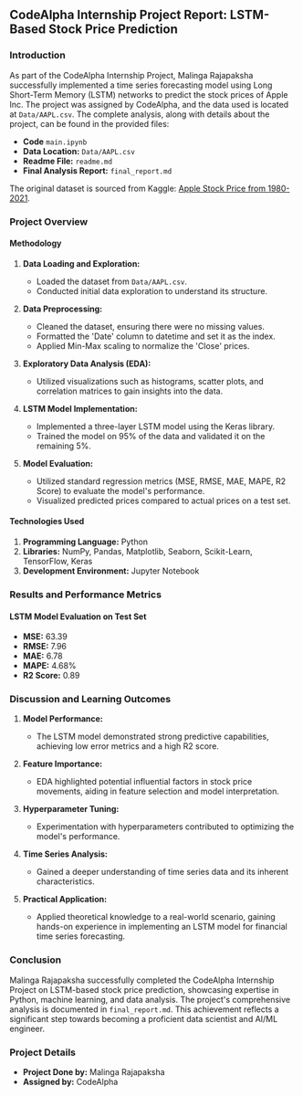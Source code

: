 ## CodeAlpha Internship Project Report: LSTM-Based Stock Price Prediction

### Introduction

As part of the CodeAlpha Internship Project, Malinga Rajapaksha successfully implemented a time series forecasting model using Long Short-Term Memory (LSTM) networks to predict the stock prices of Apple Inc. The project was assigned by CodeAlpha, and the data used is located at `Data/AAPL.csv`. The complete analysis, along with details about the project, can be found in the provided files:

- **Code** `main.ipynb`
- **Data Location:** `Data/AAPL.csv`
- **Readme File:** `readme.md`
- **Final Analysis Report:** `final_report.md`

The original dataset is sourced from Kaggle: [Apple Stock Price from 1980-2021](https://www.kaggle.com/datasets/meetnagadia/apple-stock-price-from-19802021).

### Project Overview

#### Methodology

1. **Data Loading and Exploration:**

   - Loaded the dataset from `Data/AAPL.csv`.
   - Conducted initial data exploration to understand its structure.

2. **Data Preprocessing:**

   - Cleaned the dataset, ensuring there were no missing values.
   - Formatted the 'Date' column to datetime and set it as the index.
   - Applied Min-Max scaling to normalize the 'Close' prices.

3. **Exploratory Data Analysis (EDA):**

   - Utilized visualizations such as histograms, scatter plots, and correlation matrices to gain insights into the data.

4. **LSTM Model Implementation:**

   - Implemented a three-layer LSTM model using the Keras library.
   - Trained the model on 95% of the data and validated it on the remaining 5%.

5. **Model Evaluation:**
   - Utilized standard regression metrics (MSE, RMSE, MAE, MAPE, R2 Score) to evaluate the model's performance.
   - Visualized predicted prices compared to actual prices on a test set.

#### Technologies Used

1. **Programming Language:** Python
2. **Libraries:** NumPy, Pandas, Matplotlib, Seaborn, Scikit-Learn, TensorFlow, Keras
3. **Development Environment:** Jupyter Notebook

### Results and Performance Metrics

#### LSTM Model Evaluation on Test Set

- **MSE:** 63.39
- **RMSE:** 7.96
- **MAE:** 6.78
- **MAPE:** 4.68%
- **R2 Score:** 0.89

### Discussion and Learning Outcomes

1. **Model Performance:**

   - The LSTM model demonstrated strong predictive capabilities, achieving low error metrics and a high R2 score.

2. **Feature Importance:**

   - EDA highlighted potential influential factors in stock price movements, aiding in feature selection and model interpretation.

3. **Hyperparameter Tuning:**

   - Experimentation with hyperparameters contributed to optimizing the model's performance.

4. **Time Series Analysis:**

   - Gained a deeper understanding of time series data and its inherent characteristics.

5. **Practical Application:**
   - Applied theoretical knowledge to a real-world scenario, gaining hands-on experience in implementing an LSTM model for financial time series forecasting.

### Conclusion

Malinga Rajapaksha successfully completed the CodeAlpha Internship Project on LSTM-based stock price prediction, showcasing expertise in Python, machine learning, and data analysis. The project's comprehensive analysis is documented in `final_report.md`. This achievement reflects a significant step towards becoming a proficient data scientist and AI/ML engineer.

### Project Details

- **Project Done by:** Malinga Rajapaksha
- **Assigned by:** CodeAlpha
